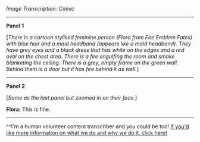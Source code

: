 *Image Transcription: Comic*

---

**Panel 1**

\[*There is a cartoon stylised feminine person (Flora from Fire Emblem Fates) with blue hair and a maid headband (appears like a maid headband). They have grey eyes and a black dress that has white on the edges and a red oval on the chest area. There is a fire engulfing the room and smoke blanketing the ceiling. There is a grey, empty frame on the green wall. Behind them is a door but it has fire behind it as well.*]

---

**Panel 2**

\[*Same as the last panel but zoomed in on their face.*]

**Flora:** This is fine.

---

^^I'm&#32;a&#32;human&#32;volunteer&#32;content&#32;transcriber&#32;and&#32;you&#32;could&#32;be&#32;too!&#32;[If&#32;you'd&#32;like&#32;more&#32;information&#32;on&#32;what&#32;we&#32;do&#32;and&#32;why&#32;we&#32;do&#32;it,&#32;click&#32;here!](https://www.reddit.com/r/TranscribersOfReddit/wiki/index)
